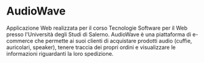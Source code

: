 # AudioWave
Applicazione Web realizzata per il corso Tecnologie Software per il Web presso l'Università degli Studi di Salerno. AudioWave è una piattaforma di e-commerce che permette ai suoi clienti di acquistare prodotti audio (cuffie, auricolari, speaker), tenere traccia dei propri ordini e visualizzare le informazioni riguardanti la loro spedizione. 
